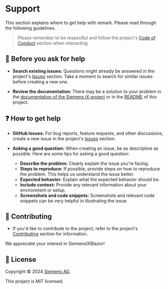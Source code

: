 <!--
SPDX-FileCopyrightText: 2024 Siemens AG

SPDX-License-Identifier: MIT
-->

# Support

This section explains where to get help with remark. Please read through the following guidelines.

> Please remember to be respectful and follow the project's [Code of Conduct] section when interacting.

## 🔎 Before you ask for help

* **Search existing issues:**  Questions might already be answered in the project's [Issues] section. Take a moment to search for similar issues before creating a new one.

* **Review the documentation:**  There may be a solution to your problem in the [documentation of the Siemens iX project](https://ix.siemens.io/docs/introduction) or in the [README] of this project.

## ❓ How to get help

* **GitHub Issues:**  For bug reports, feature requests, and other discussions, create a new issue in the project's [Issues] section.

* **Asking a good question:** When creating an issue,  be as descriptive as possible. Here are some tips for asking a good question:
    * **Describe the problem:** Clearly explain the issue you're facing.
    * **Steps to reproduce:** If possible, provide steps on how to reproduce the problem. This helps us understand the issue better.
    * **Expected behavior:** Explain what the expected behavior should be.
    * **Include context:** Provide any relevant information about your environment or setup.
    * **Screenshots and code snippets:**  Screenshots and relevant code snippets can be very helpful in illustrating the issue.

## 🚀 Contributing

* If you'd like to contribute to the project, refer to the project's [Contributing] section for information.

We appreciate your interest in SiemensIXBlazor!

## 📝 License

Copyright © 2024 [Siemens AG].

This project is MIT licensed.

<!-- MARKDOWN LINKS -->
[Issues]: https://github.com/yagizhanNY/SiemensIXBlazor/issues
[Code of Conduct]: /CODE_OF_CONDUCT.md
[Contributing]: /CONTRIBUTING.md
[README]: /README.md
[Siemens AG]: https://www.siemens.com/
